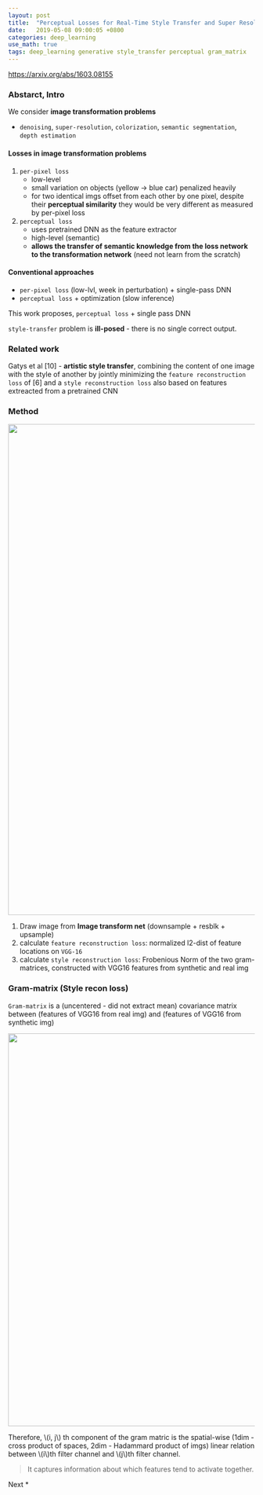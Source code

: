 ```yaml
---
layout: post
title:  "Perceptual Losses for Real-Time Style Transfer and Super Resolution"
date:   2019-05-08 09:00:05 +0800
categories: deep_learning
use_math: true
tags: deep_learning generative style_transfer perceptual gram_matrix
---
```


<a href="https://arxiv.org/abs/1603.08155" target="_blank">https://arxiv.org/abs/1603.08155</a>

### Abstarct, Intro
We consider __image transformation problems__
* `denoising`, `super-resolution`, `colorization`, `semantic segmentation`, `depth estimation`

#### Losses in image transformation problems
1. `per-pixel loss`
    * low-level
    * small variation on objects (yellow -> blue car) penalized heavily
    * for two identical imgs offset from each other by one pixel, despite their __perceptual similarity__ they would be very different as measured by per-pixel loss
2. `perceptual loss`
    * uses pretrained DNN as the feature extractor
    * high-level (semantic)
    * __allows the transfer of semantic knowledge from the loss network to the transformation network__ (need not learn from the scratch)

#### Conventional approaches
* `per-pixel loss` (low-lvl, week in perturbation) + single-pass DNN
* `perceptual loss` + optimization (slow inference)

This work proposes, `perceptual loss` + single pass DNN


`style-transfer` problem is __ill-posed__ - there is no single correct output.


### Related work
Gatys et al [10] - __artistic style transfer__, combining the content of one image with the style of another by jointly minimizing the `feature reconstruction loss` of [6] and a `style reconstruction loss` also based on features extreacted from a pretrained CNN


### Method

<img src="{{site.url}}/images/deeplearning/gan/perceptual_model.png" width="1000">

1. Draw image from __Image transform net__ (downsample + resblk + upsample)
2. calculate `feature reconstruction loss`: normalized l2-dist of feature locations on `VGG-16`
3. calculate `style reconstruction loss`: Frobenious Norm of the two gram-matrices, constructed with VGG16 features from synthetic and real img

### Gram-matrix (Style recon loss)
`Gram-matrix` is a (uncentered - did not extract mean) covariance matrix  between (features of VGG16 from real img) and (features of VGG16 from synthetic img)


<img src="{{site.url}}/images/deeplearning/gan/gram_mat.png" width="800">

Therefore, \\(i, j\\) th component of the gram matric is the spatial-wise (1dim - cross product of spaces, 2dim - Hadammard product of imgs) linear relation between \\(i\\)th filter channel and \\(j\\)th filter channel.

> It captures information about which features tend to activate together.



Next
* 